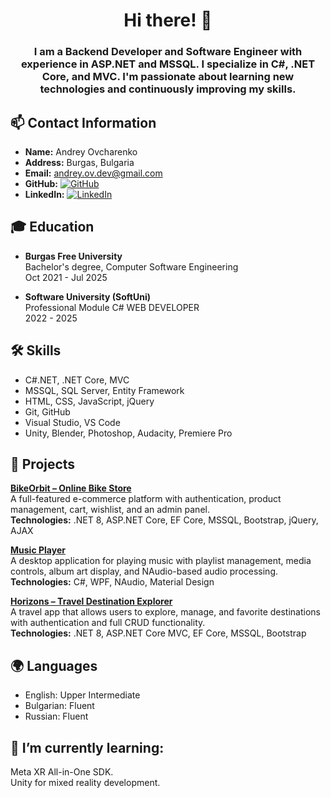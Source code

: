 <h1 align="center">Hi there! 👋</h1>  

<h3 align="center">
I am a Backend Developer and Software Engineer with experience in ASP.NET and MSSQL. I specialize in C#, .NET Core, and MVC. I'm passionate about learning new technologies and continuously improving my skills.  
</h3>

## 📫 Contact Information  
- **Name:** Andrey Ovcharenko  
- **Address:** Burgas, Bulgaria  
- **Email:** andrey.ov.dev@gmail.com  
- **GitHub:** [![GitHub](https://img.shields.io/badge/GitHub-Profile-blue?logo=github)](https://github.com/andreyovdev)  
- **LinkedIn:** [![LinkedIn](https://img.shields.io/badge/LinkedIn-Profile-blue?logo=linkedin)](https://linkedin.com/in/andrey-ovcharenko-943bab306)  

## 🎓 Education  
- **Burgas Free University**  
Bachelor's degree, Computer Software Engineering  
Oct 2021 - Jul 2025

- **Software University (SoftUni)**  
Professional Module C# WEB DEVELOPER  
2022 - 2025


## 🛠️ Skills  
- C#.NET, .NET Core, MVC  
- MSSQL, SQL Server, Entity Framework  
- HTML, CSS, JavaScript, jQuery  
- Git, GitHub
- Visual Studio, VS Code
- Unity, Blender, Photoshop, Audacity, Premiere Pro  

## 🚀 Projects  

**[BikeOrbit – Online Bike Store](https://github.com/andreyovdev/OnlineShop)**  
A full-featured e-commerce platform with authentication, product management, cart, wishlist, and an admin panel.  
**Technologies:** .NET 8, ASP.NET Core, EF Core, MSSQL, Bootstrap, jQuery, AJAX  

**[Music Player](https://github.com/andreyovdev/musicplayer)**  
A desktop application for playing music with playlist management, media controls, album art display, and NAudio-based audio processing.  
**Technologies:** C#, WPF, NAudio, Material Design  

**[Horizons – Travel Destination Explorer](https://github.com/andreyovdev/Horizons)**  
A travel app that allows users to explore, manage, and favorite destinations with authentication and full CRUD functionality.  
**Technologies:** .NET 8, ASP.NET Core MVC, EF Core, MSSQL, Bootstrap  

## 🌍 Languages
- English: Upper Intermediate
- Bulgarian: Fluent
- Russian: Fluent

## 🌱 I’m currently learning:
Meta XR All-in-One SDK.  
Unity for mixed reality development.
